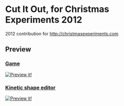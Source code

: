 # Cut It Out, for Christmas Experiments 2012

2012 contribution for http://christmasexperiments.com

## Preview

### [Game](http://cutitout.cheron.works)
[![Preview it!](https://github.com/mrgnou/ChristmasExperiments2012/blob/master/preview-game.jpg)](http://cutitout.cheron.works)

### [Kinetic shape editor](http://cutitout.cheron.works/editor.html)
[![Preview it!](https://github.com/mrgnou/ChristmasExperiments2012/blob/master/preview-editor.jpg)](http://cutitout.cheron.works/editor.html)